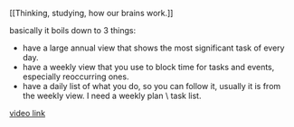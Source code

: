 [[Thinking, studying, how our brains work.]]

basically it boils down to 3 things:

- have a large annual view that shows the most significant task of every day.
- have a weekly view that you use to block time for tasks and events, especially reoccurring ones.
- have a daily list of what you do, so you can follow it, usually it is from the weekly view.
I need a weekly plan \ task list.

[video link](https://youtu.be/6o2tm00Ar8A?si=arU9L_8SETNSYxFR)
